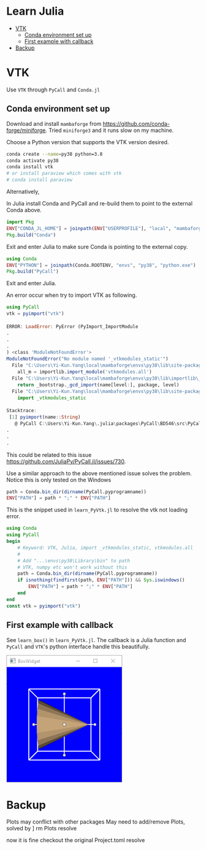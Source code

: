 <h1> <b>Learn Julia </b></h1>

- [VTK](#vtk)
  - [Conda environment set up](#conda-environment-set-up)
  - [First example with callback](#first-example-with-callback)
- [Backup](#backup)

# VTK
Use `VTK` through `PyCall` and `Conda.jl`

## Conda environment set up
Download and install `mambaforge` from https://github.com/conda-forge/miniforge.
Tried `miniforge3` and it runs slow on my machine.


Choose a Python version that supports the VTK version desired.
```sh
conda create --name=py38 python=3.8
conda activate py38
conda install vtk
# or install paraview which comes with vtk
# conda install paraview
```
Alternatively, 

In Julia install Conda and PyCall and re-build them to point to the external
Conda above.
```julia
import Pkg
ENV["CONDA_JL_HOME"] = joinpath(ENV["USERPROFILE"], "local", "mambaforge")
Pkg.build("Conda")
```

Exit and enter Julia to make sure Conda is pointing to the external copy.
```julia
using Conda
ENV["PYTHON"] = joinpath(Conda.ROOTENV, "envs", "py38", "python.exe")
Pkg.build("PyCall")
```

Exit and enter Julia.

An error occur when try to import VTK as following.
```julia
using PyCall
vtk = pyimport("vtk")

ERROR: LoadError: PyError (PyImport_ImportModule
.
.
.
) <class 'ModuleNotFoundError'>
ModuleNotFoundError("No module named '_vtkmodules_static'")
  File "C:\Users\Yi-Kun.Yang\local\mambaforge\envs\py38\lib\site-packages\vtk.py", line 30, in <module>
    all_m = importlib.import_module('vtkmodules.all')
  File "C:\Users\Yi-Kun.Yang\local\mambaforge\envs\py38\lib\importlib\__init__.py", line 127, in import_module
    return _bootstrap._gcd_import(name[level:], package, level)
  File "C:\Users\Yi-Kun.Yang\local\mambaforge\envs\py38\lib\site-packages\vtkmodules\__init__.py", line 15, in <module>
    import _vtkmodules_static

Stacktrace:
 [1] pyimport(name::String)
   @ PyCall C:\Users\Yi-Kun.Yang\.julia\packages\PyCall\BD546\src\PyCall.jl:550
.
.
.
```

This could be related to this issue https://github.com/JuliaPy/PyCall.jl/issues/730.

Use a similar approach to the above mentioned issue solves the problem.  Notice
this is only tested on the Windows

```julia
path = Conda.bin_dir(dirname(PyCall.pyprogramname))
ENV["PATH"] = path * ";" * ENV["PATH"]
```

This is the snippet used in `learn_PyVtk.jl` to resolve the vtk not loading error.
```julia
using Conda
using PyCall
begin
    # Keyword: VTK, Julia, import _vtkmodules_static, vtkmodules.all
    #
    # Add "...\envs\py38\Library\bin" to path
    # VTK, numpy etc won't work without this
    path = Conda.bin_dir(dirname(PyCall.pyprogramname))
    if isnothing(findfirst(path, ENV["PATH"])) && Sys.iswindows()
        ENV["PATH"] = path * ";" * ENV["PATH"]
    end
end
const vtk = pyimport("vtk")
```
## First example with callback
See `learn_box()` in `learn_PyVtk.jl`.  The callback is a Julia function and
`PyCall` and `VTK`'s python interface handle this beautifully.

<img src="assets/images/box_widget_1.png">



# Backup
Plots may conflict with other packages
May need to add/remove Plots, solved by
]
rm Plots
resolve

now it is fine
checkout the original Project.toml
resolve